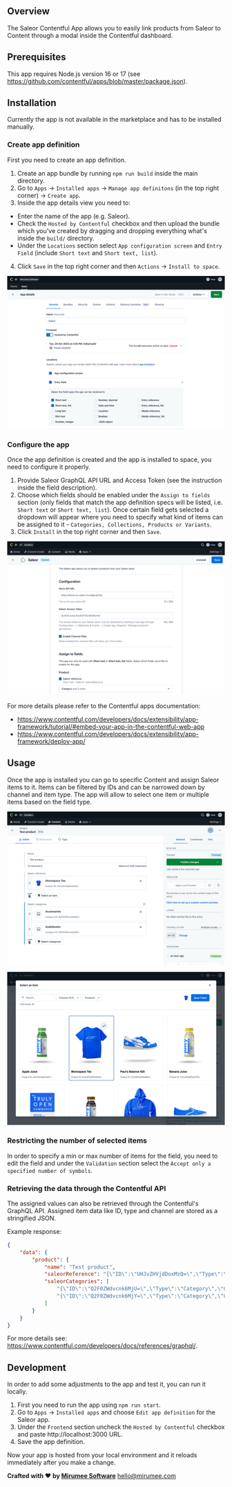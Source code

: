 ## Overview

The Saleor Contentful App allows you to easily link products from Saleor to Content through a modal inside the Contentful dashboard.

## Prerequisites

This app requires Node.js version 16 or 17 (see https://github.com/contentful/apps/blob/master/package.json).

## Installation

Currently the app is not available in the marketplace and has to be installed manually.

### Create app definition

First you need to create an app definition.

1. Create an app bundle by running `npm run build` inside the main directory.
2. Go to `Apps` -> `Installed apps` -> `Manage app definitons` (in the top right corner) -> `Create app`.
3. Inside the app details view you need to:
- Enter the name of the app (e.g. Saleor).
- Check the `Hosted by Contentful` checkbox and then upload the bundle which you've created by dragging and dropping everything what's inside the `build/` directory.
- Under the `Locations` section select `App configuration screen` and `Entry Field` (include `Short text` and `Short text, list`).
4. Click `Save` in the top right corner and then `Actions` -> `Install to space`.

![App definition](docs/app-definition.png)

### Configure the app

Once the app definition is created and the app is installed to space, you need to configure it properly.

1. Provide Saleor GraphQL API URL and Access Token (see the instruction inside the field description).
2. Choose which fields should be enabled under the `Assign to fields` section (only fields that match the app definition specs will be listed, i.e. `Short text` or `Short text, list`). Once certain field gets selected a dropdown will appear where you need to specify what kind of items can be assigned to it - `Categories, Collections, Products or Variants`.
3. Click `Install` in the top right corner and then `Save`.

![App configuration](docs/app-config.png)

For more details please refer to the Contentful apps documentation:
- https://www.contentful.com/developers/docs/extensibility/app-framework/tutorial/#embed-your-app-in-the-contentful-web-app
- https://www.contentful.com/developers/docs/extensibility/app-framework/deploy-app/

## Usage

Once the app is installed you can go to specific Content and assign Saleor items to it. Items can be filtered by IDs and can be narrowed down by channel and item type. The app will allow to select one item or multiple items based on the field type.

![App field](docs/app-field.png)

![App modal](docs/app-modal.png)

### Restricting the number of selected items

In order to specify a min or max number of items for the field, you need to edit the field and under the `Validation` section select the `Accept only a specified number of symbols`.

### Retrieving the data through the Contentful API

The assigned values can also be retrieved through the Contentful's GraphQL API. Assigned item data like ID, type and channel are stored as a stringified JSON.

Example response:

```json
{
    "data": {
        "product": {
            "name": "Test product",
            "saleorReference": "{\"ID\":\"UHJvZHVjdDoxMzQ=\",\"Type\":\"Product\",\"Channel\":\"channel-pln\"}",
            "saleorCategories": [
                "{\"ID\":\"Q2F0ZWdvcnk6MjU=\",\"Type\":\"Category\",\"Channel\":\"channel-pln\"}",
                "{\"ID\":\"Q2F0ZWdvcnk6MjY=\",\"Type\":\"Category\",\"Channel\":\"channel-pln\"}"
            ]
        }
    }
}
```

For more details see: https://www.contentful.com/developers/docs/references/graphql/.

## Development

In order to add some adjustments to the app and test it, you can run it locally.

1. First you need to run the app using `npm run start`.
2. Go to `Apps` -> `Installed apps` and choose `Edit app definition` for the Saleor app.
3. Under the `Frontend` section uncheck the `Hosted by Contentful` checkbox and paste http://localhost:3000 URL.
4. Save the app definition.

Now your app is hosted from your local environment and it reloads immediately after you make a change.

**Crafted with ❤️ by [Mirumee Software](http://mirumee.com)**
hello@mirumee.com
